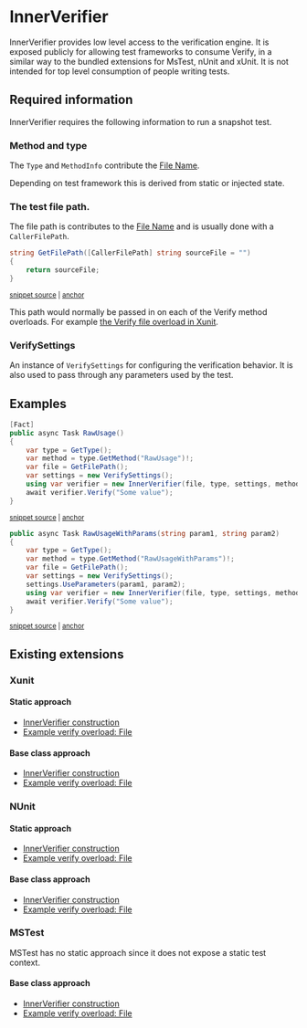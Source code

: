 <!--
GENERATED FILE - DO NOT EDIT
This file was generated by [MarkdownSnippets](https://github.com/SimonCropp/MarkdownSnippets).
Source File: /docs/mdsource/inner-verifier.source.md
To change this file edit the source file and then run MarkdownSnippets.
-->

# InnerVerifier

InnerVerifier provides low level access to the verification engine. It is exposed publicly for allowing test frameworks to consume Verify, in a similar way to the bundled extensions for MsTest, nUnit and xUnit. It is not intended for top level consumption of people writing tests.


## Required information

InnerVerifier requires the following information to run a snapshot test.


### Method and type

The `Type` and `MethodInfo` contribute the [File Name](/docs/naming.md).

Depending on test framework this is derived from static or injected state.


### The test file path.

The file path is contributes to the [File Name](/docs/naming.md) and is usually done with a `CallerFilePath`.

<!-- snippet: GetFilePath -->
<a id='snippet-getfilepath'></a>
```cs
string GetFilePath([CallerFilePath] string sourceFile = "")
{
    return sourceFile;
}
```
<sup><a href='/src/Verify.Tests/Tests.cs#L779-L785' title='Snippet source file'>snippet source</a> | <a href='#snippet-getfilepath' title='Start of snippet'>anchor</a></sup>
<!-- endSnippet -->

This path would normally be passed in on each of the Verify method overloads. For example [the Verify file overload in Xunit](https://github.com/VerifyTests/Verify/blob/main/src/Verify.Xunit/Verifier_File.cs).


### VerifySettings

An instance of `VerifySettings` for configuring the verification behavior. It is also used to pass through any parameters used by the test.


## Examples

<!-- snippet: RawUsage -->
<a id='snippet-rawusage'></a>
```cs
[Fact]
public async Task RawUsage()
{
    var type = GetType();
    var method = type.GetMethod("RawUsage")!;
    var file = GetFilePath();
    var settings = new VerifySettings();
    using var verifier = new InnerVerifier(file, type, settings, method);
    await verifier.Verify("Some value");
}
```
<sup><a href='/src/Verify.Tests/Tests.cs#L787-L799' title='Snippet source file'>snippet source</a> | <a href='#snippet-rawusage' title='Start of snippet'>anchor</a></sup>
<!-- endSnippet -->

<!-- snippet: RawUsageWithParams -->
<a id='snippet-rawusagewithparams'></a>
```cs
public async Task RawUsageWithParams(string param1, string param2)
{
    var type = GetType();
    var method = type.GetMethod("RawUsageWithParams")!;
    var file = GetFilePath();
    var settings = new VerifySettings();
    settings.UseParameters(param1, param2);
    using var verifier = new InnerVerifier(file, type, settings, method);
    await verifier.Verify("Some value");
}
```
<sup><a href='/src/Verify.Tests/Tests.cs#L803-L814' title='Snippet source file'>snippet source</a> | <a href='#snippet-rawusagewithparams' title='Start of snippet'>anchor</a></sup>
<!-- endSnippet -->


## Existing extensions


### Xunit


#### Static approach

 * [InnerVerifier construction](https://github.com/VerifyTests/Verify/blob/main/src/Verify.Xunit/Verifier.cs)
 * [Example verify overload: File](https://github.com/VerifyTests/Verify/blob/main/src/Verify.Xunit/Verifier_File.cs)


#### Base class approach

 * [InnerVerifier construction](https://github.com/VerifyTests/Verify/blob/main/src/Verify.Xunit/VerifyBase.cs)
 * [Example verify overload: File](https://github.com/VerifyTests/Verify/blob/main/src/Verify.Xunit/VerifyBase_File.cs)


### NUnit


#### Static approach

 * [InnerVerifier construction](https://github.com/VerifyTests/Verify/blob/main/src/Verify.NUnit/Verifier.cs)
 * [Example verify overload: File](https://github.com/VerifyTests/Verify/blob/main/src/Verify.NUnit/Verifier_File.cs)


#### Base class approach

 * [InnerVerifier construction](https://github.com/VerifyTests/Verify/blob/main/src/Verify.NUnit/VerifyBase.cs)
 * [Example verify overload: File](https://github.com/VerifyTests/Verify/blob/main/src/Verify.NUnit/VerifyBase_File.cs)


### MSTest

MSTest has no static approach since it does not expose a static test context.

#### Base class approach

 * [InnerVerifier construction](https://github.com/VerifyTests/Verify/blob/main/src/Verify.MSTest/VerifyBase.cs)
 * [Example verify overload: File](https://github.com/VerifyTests/Verify/blob/main/src/Verify.MSTest/VerifyBase_File.cs)
